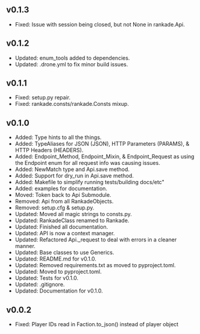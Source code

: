 ## v0.1.3
- Fixed: Issue with session being closed, but not None in rankade.Api.

## v0.1.2
- Updated: enum_tools added to dependencies.
- Updated: .drone.yml to fix minor build issues.

## v0.1.1
- Fixed: setup.py repair.
- Fixed: rankade.consts/rankade.Consts mixup.

## v0.1.0
- Added: Type hints to all the things.
- Added: TypeAliases for JSON (JSON), HTTP Parameters (PARAMS), & HTTP Headers (HEADERS).
- Added: Endpoint_Method, Endpoint_Mixin, & Endpoint_Request as using the Endpoint enum for all request info was causing issues.
- Added: NewMatch type and Api.save method.
- Added: Support for dry_run in Api.save method.
- Added: Makefile to simplify running tests/building docs/etc"
- Added: examples for documentation.
- Moved: Token back to Api Submodule.
- Removed: Api from all RankadeObjects.
- Removed: setup.cfg & setup.py.
- Updated: Moved all magic strings to consts.py.
- Updated: RankadeClass renamed to Rankade.
- Updated: Finished all documentation.
- Updated: API is now a context manager.
- Updated: Refactored Api._request to deal with errors in a cleaner manner.
- Updated: Base classes to use Generics.
- Updated: README.md for v0.1.0.
- Updated: Removed requirements.txt as moved to pyproject.toml.
- Updated: Moved to pyproject.toml.
- Updated: Tests for v0.1.0.
- Updated: .gitignore.
- Updated: Documentation for v0.1.0.

## v0.0.2
- Fixed: Player IDs read in Faction.to_json() instead of player object
